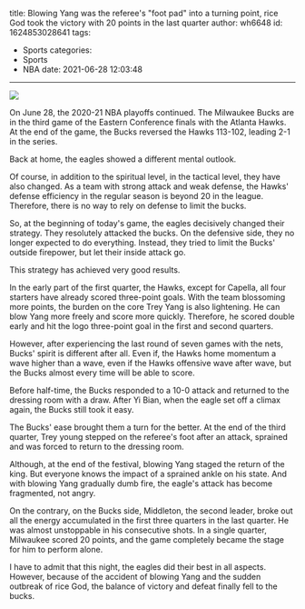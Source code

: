 title: Blowing Yang was the referee's "foot pad" into a turning point, rice God took the victory with 20 points in the last quarter
author: wh6648
id: 1624853028641
tags: 
- Sports
categories: 
- Sports
- NBA
date: 2021-06-28 12:03:48
---
![](https://p9.itc.cn/q_70/images01/20210628/48483b49d7404c53a70bb55ae479a07f.jpeg)


On June 28, the 2020-21 NBA playoffs continued. The Milwaukee Bucks are in the third game of the Eastern Conference finals with the Atlanta Hawks. At the end of the game, the Bucks reversed the Hawks 113-102, leading 2-1 in the series.

Back at home, the eagles showed a different mental outlook.

Of course, in addition to the spiritual level, in the tactical level, they have also changed. As a team with strong attack and weak defense, the Hawks' defense efficiency in the regular season is beyond 20 in the league. Therefore, there is no way to rely on defense to limit the bucks.

So, at the beginning of today's game, the eagles decisively changed their strategy. They resolutely attacked the bucks. On the defensive side, they no longer expected to do everything. Instead, they tried to limit the Bucks' outside firepower, but let their inside attack go.

This strategy has achieved very good results.

In the early part of the first quarter, the Hawks, except for Capella, all four starters have already scored three-point goals. With the team blossoming more points, the burden on the core Trey Yang is also lightening. He can blow Yang more freely and score more quickly. Therefore, he scored double early and hit the logo three-point goal in the first and second quarters.

However, after experiencing the last round of seven games with the nets, Bucks' spirit is different after all. Even if, the Hawks home momentum a wave higher than a wave, even if the Hawks offensive wave after wave, but the Bucks almost every time will be able to score.

Before half-time, the Bucks responded to a 10-0 attack and returned to the dressing room with a draw. After Yi Bian, when the eagle set off a climax again, the Bucks still took it easy.

The Bucks' ease brought them a turn for the better. At the end of the third quarter, Trey young stepped on the referee's foot after an attack, sprained and was forced to return to the dressing room.

Although, at the end of the festival, blowing Yang staged the return of the king. But everyone knows the impact of a sprained ankle on his state. And with blowing Yang gradually dumb fire, the eagle's attack has become fragmented, not angry.

On the contrary, on the Bucks side, Middleton, the second leader, broke out all the energy accumulated in the first three quarters in the last quarter. He was almost unstoppable in his consecutive shots. In a single quarter, Milwaukee scored 20 points, and the game completely became the stage for him to perform alone.

I have to admit that this night, the eagles did their best in all aspects. However, because of the accident of blowing Yang and the sudden outbreak of rice God, the balance of victory and defeat finally fell to the bucks.

